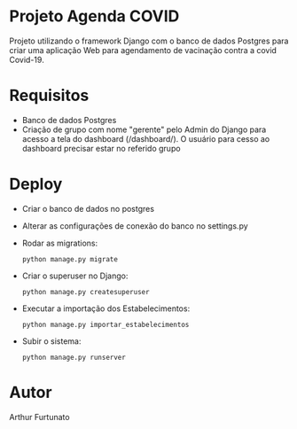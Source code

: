 # Projeto Agenda COVID

Projeto utilizando o framework Django com o banco de dados Postgres para criar uma aplicação Web para agendamento de vacinação contra a covid Covid-19.

# Requisitos

 - Banco de dados Postgres
 - Criação de grupo com nome "gerente" pelo Admin do Django para acesso a tela do dashboard (/dashboard/). O usuário para cesso ao dashboard precisar estar no referido grupo

# Deploy

 - Criar o banco de dados no postgres
 - Alterar as configurações de conexão do banco no settings.py
 - Rodar as migrations: 

   ```console
   python manage.py migrate
   ```

 - Criar o superuser no Django: 

   ```console
   python manage.py createsuperuser
   ```
  
 - Executar a importação dos Estabelecimentos: 
  
    ```console
    python manage.py importar_estabelecimentos
    ```
 
 - Subir o sistema: 
    ```console
    python manage.py runserver 
    ```

# Autor

Arthur Furtunato